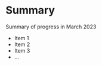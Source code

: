 Summary
===============================

Summary of progress in March 2023

- Item 1
- Item 2
- Item 3
- ...
